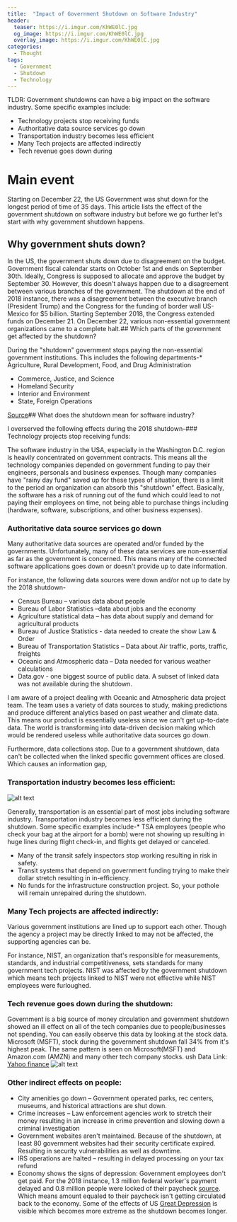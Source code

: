 ```yaml
---
title:  "Impact of Government Shutdown on Software Industry"
header:
  teaser: https://i.imgur.com/KhWE0lC.jpg
  og_image: https://i.imgur.com/KhWE0lC.jpg
  overlay_image: https://i.imgur.com/KhWE0lC.jpg
categories:
  - Thought
tags:
  - Government
  - Shutdown
  - Technology
---
```


TLDR: 
Government shutdowns can have a big impact on the software industry. Some specific examples include:

* Technology projects stop receiving funds
* Authoritative data source services go down
* Transportation industry becomes less efficient
* Many Tech projects are affected indirectly
* Tech revenue goes down during


# Main event

Starting on December 22, the US Government was shut down for the longest period of time of 35 days. This article lists the effect of the government shutdown on software industry but before we go further let's start with why government shutdown happens.

## Why government shuts down?

In the US, the government shuts down due to disagreement on the budget. Government fiscal calendar starts on October 1st and ends on September 30th. Ideally, Congress is supposed to allocate and approve the budget by September 30. However, this doesn't always happen due to a disagreement between various branches of the government. The shutdown at the end of 2018 instance, there was a disagreement between the executive branch (President Trump) and the Congress for the funding of border wall US-Mexico for $5 billion. Starting September 2018, the Congress extended funds on December 21. On December 22, various non-essential government organizations came to a complete halt.## Which parts of the government get affected by the shutdown?

During the "shutdown" government stops paying the non-essential government institutions. This includes the following departments-*   Agriculture, Rural Development, Food, and Drug Administration
*   Commerce, Justice, and Science
*   Homeland Security
*   Interior and Environment
*   State, Foreign Operations

[Source](https://www.washington.edu/research/announcements/partial-fed-govt-shutdown-dec-2018/)## What does the shutdown mean for software industry?

I overserved the following effects during the 2018 shutdown-### Technology projects stop receiving funds:

The software industry in the USA, especially in the Washington D.C. region is heavily concentrated on government contracts. This means all the technology companies depended on government funding to pay their engineers, personals and business expenses. Though many companies have "rainy day fund" saved up for these types of situation, there is a limit to the period an organization can absorb this "shutdown" effect. Basically, the software has a risk of running out of the fund which could lead to not paying their employees on time, not being able to purchase things including (hardware, software, subscriptions, and other business expenses).

### Authoritative data source services go down

Many authoritative data sources are operated and/or funded by the governments. Unfortunately, many of these data services are non-essential as far as the government is concerned. This means many of the connected software applications goes down or doesn't provide up to date information.

For instance, the following data sources were down and/or not up to date by the 2018 shutdown-

*   Census Bureau – various data about people
*   Bureau of Labor Statistics –data about jobs and the economy
*   Agriculture statistical data – has data about supply and demand for agricultural products
*   Bureau of Justice Statistics  - data needed to create the show Law & Order
*   Bureau of Transportation Statistics – Data about Air traffic, ports, traffic, freights
*   Oceanic and Atmospheric data – Data needed for various weather calculations
*   Data.gov - one biggest source of public data. A subset of linked data was not available during the shutdown.

I am aware of a project dealing with Oceanic and Atmospheric data project team.  The team uses a variety of data sources to study, making predictions and produce different analytics based on past weather and climate data. This means our product is essentially useless since we can't get up-to-date data. The world is transforming into data-driven decision making which would be rendered useless while authoritative data sources go down.

Furthermore, data collections stop. Due to a government shutdown, data can't be collected when the linked specific government offices are closed. Which causes an information gap,

### Transportation industry becomes less efficient:
![alt text](https://i.imgur.com/pDvB2EJ.jpg "Transportation")

Generally, transportation is an essential part of most jobs including software industry. Transportation industry becomes less efficient during the shutdown. Some specific examples include-*   TSA employees (people who check your bag at the airport for a bomb) were not showing up resulting in huge lines during flight check-in, and flights get delayed or canceled.
*   Many of the transit safely inspectors stop working resulting in risk in safety.
*   Transit systems that depend on government funding trying to make their dollar stretch resulting in in-efficiency.
*   No funds for the infrastructure construction project. So, your pothole will remain unrepaired during the shutdown.

### Many Tech projects are affected indirectly:

Various government institutions are lined up to support each other. Though the agency a project may be directly linked to may not be affected, the supporting agencies can be.

For instance, NIST, an organization that's responsible for measurements, standards, and industrial competitiveness, sets standards for many government tech projects. NIST was affected by the government shutdown which means tech projects linked to NIST were not effective while NIST employees were furloughed.

### Tech revenue goes down during the shutdown:

Government is a big source of money circulation and government shutdown showed an ill effect on all of the tech companies due to people/businesses not spending. You can easily observe this data by looking at the stock data. Microsoft (MSFT), stock during the government shutdown fall 34% from it's highest peak. The same pattern is seen on Microsoft(MSFT) and Amazon.com (AMZN) and many other tech company stocks.
ush
Data Link: [Yahoo finance](https://goo.gl/xNNNRi)
![alt text](https://i.imgur.com/IqXRUOJ.png "Stock data during government shutdown")

### Other indirect effects on people:

*   City amenities go down – Government operated parks, rec centers, museums, and historical attractions are shut down.
*   Crime increases – Law enforcement agencies work to stretch their money resulting in an increase in crime prevention and slowing down a criminal investigation
*   Government websites aren't maintained. Because of the shutdown, at least 80 government websites had their security certificate expired. Resulting in security vulnerabilities as well as downtime.
*   IRS operations are halted – resulting in delayed processing on your tax refund
*   Economy shows the signs of depression: Government employees don't get paid. For the 2018 instance, 1.3 million federal worker's payment delayed and 0.8 million people were locked of their paycheck [source](https://www.economist.com/united-states/2013/10/03/closed-until-further-notice). Which means amount equaled to their paycheck isn't getting circulated back to the economy. Some of the effects of US [Great Depression]( https://en.wikipedia.org/wiki/Great_Depression) is visible which becomes more extreme as the shutdown becomes longer.

